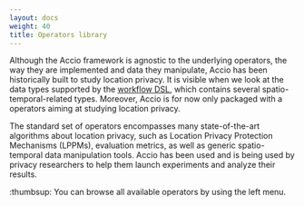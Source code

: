 ```yaml
---
layout: docs
weight: 40
title: Operators library
---
```


Although the Accio framework is agnostic to the underlying operators, the way they are implemented and data they manipulate, Accio has been historically built to study location privacy.
It is visible when we look at the data types supported by the [workflow DSL](../workflow-dsl/), which contains several spatio-temporal-related types.
Moreover, Accio is for now only packaged with a operators aiming at studying location privacy.

The standard set of operators encompasses many state-of-the-art algorithms about location privacy, such as Location Privacy Protection Mechanisms (LPPMs), evaluation metrics, as well as generic spatio-temporal data manipulation tools.
Accio has been used and is being used by privacy researchers to help them launch experiments and analyze their results.

<div class="alert alert-success" markdown="1">
  :thumbsup: You can browse all available operators by using the left menu.
</div>
